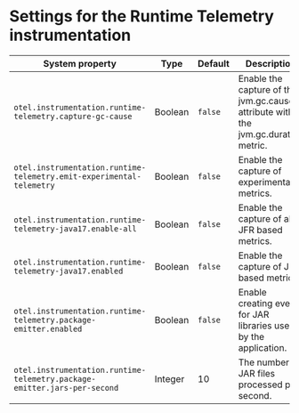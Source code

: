 # Settings for the Runtime Telemetry instrumentation

| System property                                                          | Type    | Default | Description                                                                       |
|--------------------------------------------------------------------------|---------|---------|-----------------------------------------------------------------------------------|
| `otel.instrumentation.runtime-telemetry.capture-gc-cause`                | Boolean | `false` | Enable the capture of the jvm.gc.cause attribute with the jvm.gc.duration metric. |
| `otel.instrumentation.runtime-telemetry.emit-experimental-telemetry`     | Boolean | `false` | Enable the capture of experimental metrics.                                       |
| `otel.instrumentation.runtime-telemetry-java17.enable-all`               | Boolean | `false` | Enable the capture of all JFR based metrics.                                      |
| `otel.instrumentation.runtime-telemetry-java17.enabled`                  | Boolean | `false` | Enable the capture of JFR based metrics.                                          |
| `otel.instrumentation.runtime-telemetry.package-emitter.enabled`         | Boolean | `false` | Enable creating events for JAR libraries used by the application.                 |
| `otel.instrumentation.runtime-telemetry.package-emitter.jars-per-second` | Integer | 10      | The number of JAR files processed per second.                                     |
